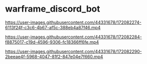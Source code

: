 # warframe_discord_bot


https://user-images.githubusercontent.com/44331678/172082274-6113f24f-c3c6-4b67-af5c-388eb4a87f46.mp4



https://user-images.githubusercontent.com/44331678/172082284-f8875017-c19d-4596-9306-fc18366ff6fe.mp4



https://user-images.githubusercontent.com/44331678/172082290-2beeae4f-5968-4047-81f2-847e04e7f660.mp4

